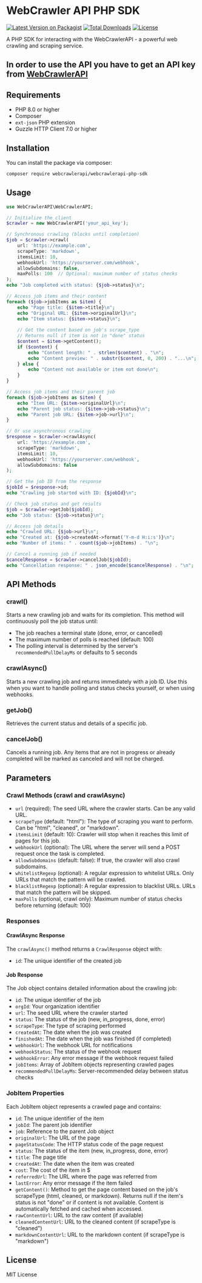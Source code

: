 # WebCrawler API PHP SDK

[![Latest Version on Packagist](https://img.shields.io/packagist/v/webcrawlerapi/webcrawlerapi-php-sdk.svg?style=flat-square)](https://packagist.org/packages/webcrawlerapi/sdk)
[![Total Downloads](https://img.shields.io/packagist/dt/webcrawlerapi/webcrawlerapi-php-sdk.svg?style=flat-square)](https://packagist.org/packages/webcrawlerapi/sdk)
[![License](https://img.shields.io/packagist/l/webcrawlerapi/webcrawlerapi-php-sdk.svg?style=flat-square)](https://packagist.org/packages/webcrawlerapi/sdk)

A PHP SDK for interacting with the WebCrawlerAPI - a powerful web crawling and scraping service.

## In order to use the API you have to get an API key from [WebCrawlerAPI](https://dash.webcrawlerapi.com/access)

## Requirements

- PHP 8.0 or higher
- Composer
- `ext-json` PHP extension
- Guzzle HTTP Client 7.0 or higher

## Installation

You can install the package via composer:

```bash
composer require webcrawlerapi/webcrawlerapi-php-sdk
```

## Usage

```php
use WebCrawlerAPI\WebCrawlerAPI;

// Initialize the client
$crawler = new WebCrawlerAPI('your_api_key');

// Synchronous crawling (blocks until completion)
$job = $crawler->crawl(
    url: 'https://example.com',
    scrapeType: 'markdown',
    itemsLimit: 10,
    webhookUrl: 'https://yourserver.com/webhook',
    allowSubdomains: false,
    maxPolls: 100  // Optional: maximum number of status checks
);
echo "Job completed with status: {$job->status}\n";

// Access job items and their content
foreach ($job->jobItems as $item) {
    echo "Page title: {$item->title}\n";
    echo "Original URL: {$item->originalUrl}\n";
    echo "Item status: {$item->status}\n";
    
    // Get the content based on job's scrape_type
    // Returns null if item is not in "done" status
    $content = $item->getContent();
    if ($content) {
        echo "Content length: " . strlen($content) . "\n";
        echo "Content preview: " . substr($content, 0, 200) . "...\n";
    } else {
        echo "Content not available or item not done\n";
    }
}

// Access job items and their parent job
foreach ($job->jobItems as $item) {
    echo "Item URL: {$item->originalUrl}\n";
    echo "Parent job status: {$item->job->status}\n";
    echo "Parent job URL: {$item->job->url}\n";
}

// Or use asynchronous crawling
$response = $crawler->crawlAsync(
    url: 'https://example.com',
    scrapeType: 'markdown',
    itemsLimit: 10,
    webhookUrl: 'https://yourserver.com/webhook',
    allowSubdomains: false
);

// Get the job ID from the response
$jobId = $response->id;
echo "Crawling job started with ID: {$jobId}\n";

// Check job status and get results
$job = $crawler->getJob($jobId);
echo "Job status: {$job->status}\n";

// Access job details
echo "Crawled URL: {$job->url}\n";
echo "Created at: {$job->createdAt->format('Y-m-d H:i:s')}\n";
echo "Number of items: " . count($job->jobItems) . "\n";

// Cancel a running job if needed
$cancelResponse = $crawler->cancelJob($jobId);
echo "Cancellation response: " . json_encode($cancelResponse) . "\n";
```

## API Methods

### crawl()
Starts a new crawling job and waits for its completion. This method will continuously poll the job status until:
- The job reaches a terminal state (done, error, or cancelled)
- The maximum number of polls is reached (default: 100)
- The polling interval is determined by the server's `recommendedPullDelayMs` or defaults to 5 seconds

### crawlAsync()
Starts a new crawling job and returns immediately with a job ID. Use this when you want to handle polling and status checks yourself, or when using webhooks.

### getJob()
Retrieves the current status and details of a specific job.

### cancelJob()
Cancels a running job. Any items that are not in progress or already completed will be marked as canceled and will not be charged.

## Parameters

### Crawl Methods (crawl and crawlAsync)
- `url` (required): The seed URL where the crawler starts. Can be any valid URL.
- `scrapeType` (default: "html"): The type of scraping you want to perform. Can be "html", "cleaned", or "markdown".
- `itemsLimit` (default: 10): Crawler will stop when it reaches this limit of pages for this job.
- `webhookUrl` (optional): The URL where the server will send a POST request once the task is completed.
- `allowSubdomains` (default: false): If true, the crawler will also crawl subdomains.
- `whitelistRegexp` (optional): A regular expression to whitelist URLs. Only URLs that match the pattern will be crawled.
- `blacklistRegexp` (optional): A regular expression to blacklist URLs. URLs that match the pattern will be skipped.
- `maxPolls` (optional, crawl only): Maximum number of status checks before returning (default: 100)

### Responses

#### CrawlAsync Response
The `crawlAsync()` method returns a `CrawlResponse` object with:
- `id`: The unique identifier of the created job

#### Job Response
The Job object contains detailed information about the crawling job:

- `id`: The unique identifier of the job
- `orgId`: Your organization identifier
- `url`: The seed URL where the crawler started
- `status`: The status of the job (new, in_progress, done, error)
- `scrapeType`: The type of scraping performed
- `createdAt`: The date when the job was created
- `finishedAt`: The date when the job was finished (if completed)
- `webhookUrl`: The webhook URL for notifications
- `webhookStatus`: The status of the webhook request
- `webhookError`: Any error message if the webhook request failed
- `jobItems`: Array of JobItem objects representing crawled pages
- `recommendedPullDelayMs`: Server-recommended delay between status checks

### JobItem Properties

Each JobItem object represents a crawled page and contains:

- `id`: The unique identifier of the item
- `jobId`: The parent job identifier
- `job`: Reference to the parent Job object
- `originalUrl`: The URL of the page
- `pageStatusCode`: The HTTP status code of the page request
- `status`: The status of the item (new, in_progress, done, error)
- `title`: The page title
- `createdAt`: The date when the item was created
- `cost`: The cost of the item in $
- `referredUrl`: The URL where the page was referred from
- `lastError`: Any error message if the item failed
- `getContent()`: Method to get the page content based on the job's scrapeType (html, cleaned, or markdown). Returns null if the item's status is not "done" or if content is not available. Content is automatically fetched and cached when accessed.
- `rawContentUrl`: URL to the raw content (if available)
- `cleanedContentUrl`: URL to the cleaned content (if scrapeType is "cleaned")
- `markdownContentUrl`: URL to the markdown content (if scrapeType is "markdown")

## License

MIT License
